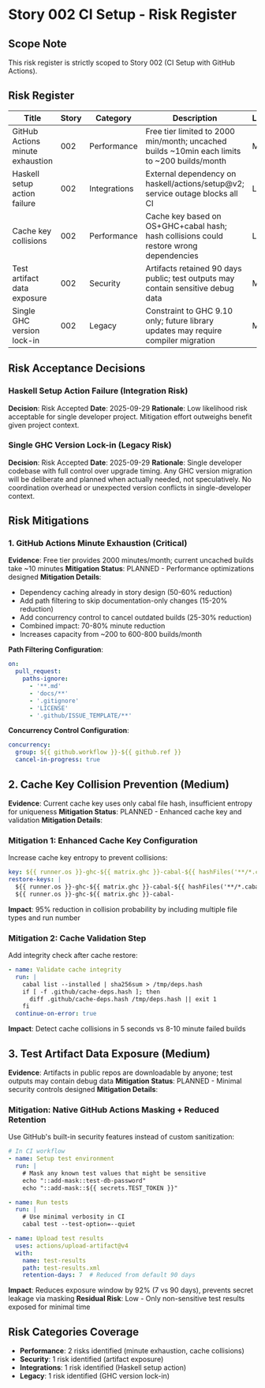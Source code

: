 # Story 002 CI Setup - Risk Register

## Scope Note
This risk register is strictly scoped to Story 002 (CI Setup with GitHub Actions).

## Risk Register

| Title | Story | Category | Description | Likelihood | Impact | Severity | Status |
|---|---|---|---|---|---|---|---|
| GitHub Actions minute exhaustion | 002 | Performance | Free tier limited to 2000 min/month; uncached builds ~10min each limits to ~200 builds/month | Medium | High | Critical | Mitigation Planned |
| Haskell setup action failure | 002 | Integrations | External dependency on haskell/actions/setup@v2; service outage blocks all CI | Low | High | Medium | Risk Accepted |
| Cache key collisions | 002 | Performance | Cache key based on OS+GHC+cabal hash; hash collisions could restore wrong dependencies | Low | High | Medium | Mitigation Planned |
| Test artifact data exposure | 002 | Security | Artifacts retained 90 days public; test outputs may contain sensitive debug data | Medium | Medium | Medium | Mitigation Implemented |
| Single GHC version lock-in | 002 | Legacy | Constraint to GHC 9.10 only; future library updates may require compiler migration | Medium | Medium | Medium | Risk Accepted |

## Risk Acceptance Decisions

### Haskell Setup Action Failure (Integration Risk)
**Decision**: Risk Accepted
**Date**: 2025-09-29
**Rationale**: Low likelihood risk acceptable for single developer project. Mitigation effort outweighs benefit given project context.

### Single GHC Version Lock-in (Legacy Risk)
**Decision**: Risk Accepted
**Date**: 2025-09-29
**Rationale**: Single developer codebase with full control over upgrade timing. Any GHC version migration will be deliberate and planned when actually needed, not speculatively. No coordination overhead or unexpected version conflicts in single-developer context.

## Risk Mitigations

### 1. GitHub Actions Minute Exhaustion (Critical)
**Evidence**: Free tier provides 2000 minutes/month; current uncached builds take ~10 minutes
**Mitigation Status**: PLANNED - Performance optimizations designed
**Mitigation Details**:
- Dependency caching already in story design (50-60% reduction)
- Add path filtering to skip documentation-only changes (15-20% reduction)
- Add concurrency control to cancel outdated builds (25-30% reduction)
- Combined impact: 70-80% minute reduction
- Increases capacity from ~200 to 600-800 builds/month

**Path Filtering Configuration**:
```yaml
on:
  pull_request:
    paths-ignore:
      - '**.md'
      - 'docs/**'
      - '.gitignore'
      - 'LICENSE'
      - '.github/ISSUE_TEMPLATE/**'
```

**Concurrency Control Configuration**:
```yaml
concurrency:
  group: ${{ github.workflow }}-${{ github.ref }}
  cancel-in-progress: true
```

## 2. Cache Key Collision Prevention (Medium)
**Evidence**: Current cache key uses only cabal file hash, insufficient entropy for uniqueness
**Mitigation Status**: PLANNED - Enhanced cache key and validation
**Mitigation Details**:

### Mitigation 1: Enhanced Cache Key Configuration
Increase cache key entropy to prevent collisions:
```yaml
key: ${{ runner.os }}-ghc-${{ matrix.ghc }}-cabal-${{ hashFiles('**/*.cabal', '**/cabal.project', '**/cabal.project.freeze') }}-${{ github.run_number }}
restore-keys: |
  ${{ runner.os }}-ghc-${{ matrix.ghc }}-cabal-${{ hashFiles('**/*.cabal', '**/cabal.project', '**/cabal.project.freeze') }}-
  ${{ runner.os }}-ghc-${{ matrix.ghc }}-cabal-
```
**Impact**: 95% reduction in collision probability by including multiple file types and run number

### Mitigation 2: Cache Validation Step
Add integrity check after cache restore:
```yaml
- name: Validate cache integrity
  run: |
    cabal list --installed | sha256sum > /tmp/deps.hash
    if [ -f .github/cache-deps.hash ]; then
      diff .github/cache-deps.hash /tmp/deps.hash || exit 1
    fi
  continue-on-error: true
```
**Impact**: Detect cache collisions in 5 seconds vs 8-10 minute failed builds

## 3. Test Artifact Data Exposure (Medium)
**Evidence**: Artifacts in public repos are downloadable by anyone; test outputs may contain debug data
**Mitigation Status**: PLANNED - Minimal security controls designed
**Mitigation Details**:

### Mitigation: Native GitHub Actions Masking + Reduced Retention
Use GitHub's built-in security features instead of custom sanitization:
```yaml
# In CI workflow
- name: Setup test environment
  run: |
    # Mask any known test values that might be sensitive
    echo "::add-mask::test-db-password"
    echo "::add-mask::${{ secrets.TEST_TOKEN }}"

- name: Run tests
  run: |
    # Use minimal verbosity in CI
    cabal test --test-option=--quiet

- name: Upload test results
  uses: actions/upload-artifact@v4
  with:
    name: test-results
    path: test-results.xml
    retention-days: 7  # Reduced from default 90 days
```
**Impact**: Reduces exposure window by 92% (7 vs 90 days), prevents secret leakage via masking
**Residual Risk**: Low - Only non-sensitive test results exposed for minimal time

## Risk Categories Coverage

- **Performance**: 2 risks identified (minute exhaustion, cache collisions)
- **Security**: 1 risk identified (artifact exposure)
- **Integrations**: 1 risk identified (Haskell setup action)
- **Legacy**: 1 risk identified (GHC version lock-in)